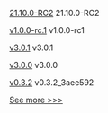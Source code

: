 
[21.10.0-RC2](https://github.com/hyperledger/besu-docs/releases/tag/21.10.0-RC2) 21.10.0-RC2

[v1.0.0-rc.1](https://github.com/hyperledger/cactus/releases/tag/v1.0.0-rc.1) v1.0.0-rc1

[v3.0.1](https://github.com/hyperledger/firefly-ethconnect/releases/tag/v3.0.1) v3.0.1

[v3.0.0](https://github.com/hyperledger/firefly-ethconnect/releases/tag/v3.0.0) v3.0.0

[v0.3.2](https://github.com/hyperledger/firefly-ui/releases/tag/v0.3.2) v0.3.2_3aee592


[See more >>>](https://start-here.hyperledger.org/releases)
